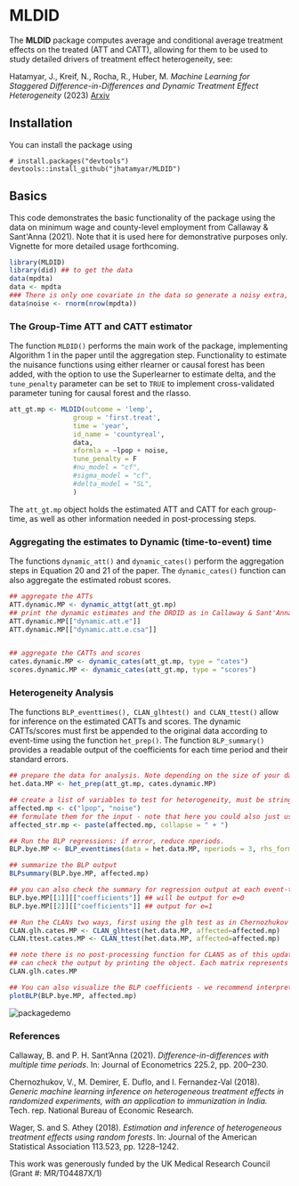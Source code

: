 # MLDID

The **MLDID** package computes average and conditional average treatment effects on the treated (ATT and CATT), allowing for them to be used to study detailed drivers of treatment effect heterogeneity, see:

Hatamyar, J., Kreif, N., Rocha, R., Huber, M. *Machine Learning for Staggered Difference-in-Differences and Dynamic Treatment Effect Heterogeneity* (2023) [Arxiv](https://arxiv.org/abs/2310.11962)

## Installation 

You can install the package using 

```
# install.packages("devtools")
devtools::install_github("jhatamyar/MLDID")
```

## Basics 

This code demonstrates the basic functionality of the package using the data on minimum wage and county-level employment from Callaway & Sant'Anna (2021). Note that it is used here for demonstrative purposes only. Vignette for more detailed usage forthcoming. 

``` R
library(MLDID)
library(did) ## to get the data
data(mpdta)
data <- mpdta
### There is only one covariate in the data so generate a noisy extra, as MLDID requires more than one covariate
data$noise <- rnorm(nrow(mpdta))
```

### The Group-Time ATT and CATT estimator 

The function `MLDID()` performs the main work of the package, implementing Algorithm 1 in the paper until the aggregation step. Functionality to estimate the nuisance functions using either rlearner or causal forest has been added, with the option to use the Superlearner to estimate delta, and the `tune_penalty` parameter can be set to `TRUE` to implement cross-validated parameter tuning for causal forest and the rlasso. 

```R
att_gt.mp <- MLDID(outcome = 'lemp',
                group = 'first.treat',
                time = 'year',
                id_name = 'countyreal',
                data,
                xformla = ~lpop + noise,
                tune_penalty = F
                #nu_model = "cf",
                #sigma_model = "cf",
                #delta_model = "SL",
                )
```
The `att_gt.mp` object holds the estimated ATT and CATT for each group-time, as well as other information needed in post-processing steps. 

### Aggregating the estimates to Dynamic (time-to-event) time

The functions `dynamic_att()` and `dynamic_cates()` perform the aggregation steps in Equation 20 and 21 of the paper. The `dynamic_cates()` function can also aggregate the estimated robust scores.

```R
## aggregate the ATTs
ATT.dynamic.MP <- dynamic_attgt(att_gt.mp)
## print the dynamic estimates and the DRDID as in Callaway & Sant'Anna (2021) version
ATT.dynamic.MP[["dynamic.att.e"]]
ATT.dynamic.MP[["dynamic.att.e.csa"]]


## aggregate the CATTs and scores
cates.dynamic.MP <- dynamic_cates(att_gt.mp, type = "cates")
scores.dynamic.MP <- dynamic_cates(att_gt.mp, type = "scores")
```

### Heterogeneity Analysis 

The functions `BLP_eventtimes(), CLAN_glhtest() and CLAN_ttest()` allow for inference on the estimated CATTs and scores. The dynamic CATTs/scores must first be appended to the original data according to event-time using the function `het_prep()`. The function `BLP_summary()` provides a readable output of the coefficients for each time period and their standard errors. 

```R
## prepare the data for analysis. Note depending on the size of your data this may also be slow 
het.data.MP <- het_prep(att_gt.mp, cates.dynamic.MP)

## create a list of variables to test for heterogeneity, must be string
affected.mp <- c("lpop", "noise")
## formulate them for the input - note that here you could also just use "lpop + noise" as the argument for the functions instead of "affected_str.mp"
affected_str.mp <- paste(affected.mp, collapse = " + ")

## Run the BLP regressions: if error, reduce nperiods. 
BLP.bye.MP <- BLP_eventtimes(data = het.data.MP, nperiods = 3, rhs_formula = affected_str.mp)

## summarize the BLP output
BLPsummary(BLP.bye.MP, affected.mp)

## you can also check the summary for regression output at each event-time e using BLP.bye.MP[[e+1]][["coefficients"]]:
BLP.bye.MP[[1]][["coefficients"]] ## will be output for e=0
BLP.bye.MP[[2]][["coefficients"]] ## output for e=1 

## Run the CLANs two ways, first using the glh test as in Chernozhukov et al (2018), then a simple ttest of means of the most/least affected groups
CLAN.glh.cates.MP <- CLAN_glhtest(het.data.MP, affected=affected.mp)
CLAN.ttest.cates.MP <- CLAN_ttest(het.data.MP, affected=affected.mp)

## note there is no post-processing function for CLANS as of this update, but will be forthcoming
## can check the output by printing the object. Each matrix represents an event time. 
CLAN.glh.cates.MP 

## You can also visualize the BLP coefficients - we recommend interpreting with caution, as ideally the lpop variable should be discretized:
plotBLP(BLP.bye.MP, affected.mp)
```





![packagedemo](https://github.com/jhatamyar/MLDID/assets/31328293/8e012ac9-7dbf-4da9-9d2d-369988d93423)


### References
Callaway, B. and P. H. Sant’Anna (2021). *Difference-in-differences with multiple time periods*. In: Journal of Econometrics 225.2, pp. 200–230.

Chernozhukov, V., M. Demirer, E. Duflo, and I. Fernandez-Val (2018). *Generic machine
learning inference on heterogeneous treatment effects in randomized experiments, with an
application to immunization in India.* Tech. rep. National Bureau of Economic Research.

Wager, S. and S. Athey (2018). *Estimation and inference of heterogeneous treatment effects using random forests*. In: Journal of the American Statistical Association 113.523,
pp. 1228–1242.

This work was generously funded by the UK Medical Research Council (Grant #: MR/T04487X/1)

